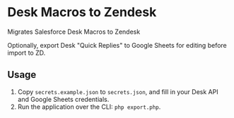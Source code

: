 # Desk Macros to Zendesk
Migrates Salesforce Desk Macros to Zendesk 

Optionally, export Desk "Quick Replies" to Google Sheets for editing before import to ZD.

## Usage
1. Copy `secrets.example.json` to `secrets.json`, and fill in your Desk API and Google Sheets credentials.
2. Run the application over the CLI: `php export.php`.